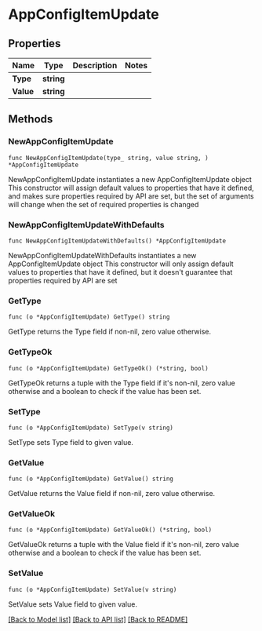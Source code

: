 # AppConfigItemUpdate

## Properties

Name | Type | Description | Notes
------------ | ------------- | ------------- | -------------
**Type** | **string** |  | 
**Value** | **string** |  | 

## Methods

### NewAppConfigItemUpdate

`func NewAppConfigItemUpdate(type_ string, value string, ) *AppConfigItemUpdate`

NewAppConfigItemUpdate instantiates a new AppConfigItemUpdate object
This constructor will assign default values to properties that have it defined,
and makes sure properties required by API are set, but the set of arguments
will change when the set of required properties is changed

### NewAppConfigItemUpdateWithDefaults

`func NewAppConfigItemUpdateWithDefaults() *AppConfigItemUpdate`

NewAppConfigItemUpdateWithDefaults instantiates a new AppConfigItemUpdate object
This constructor will only assign default values to properties that have it defined,
but it doesn't guarantee that properties required by API are set

### GetType

`func (o *AppConfigItemUpdate) GetType() string`

GetType returns the Type field if non-nil, zero value otherwise.

### GetTypeOk

`func (o *AppConfigItemUpdate) GetTypeOk() (*string, bool)`

GetTypeOk returns a tuple with the Type field if it's non-nil, zero value otherwise
and a boolean to check if the value has been set.

### SetType

`func (o *AppConfigItemUpdate) SetType(v string)`

SetType sets Type field to given value.


### GetValue

`func (o *AppConfigItemUpdate) GetValue() string`

GetValue returns the Value field if non-nil, zero value otherwise.

### GetValueOk

`func (o *AppConfigItemUpdate) GetValueOk() (*string, bool)`

GetValueOk returns a tuple with the Value field if it's non-nil, zero value otherwise
and a boolean to check if the value has been set.

### SetValue

`func (o *AppConfigItemUpdate) SetValue(v string)`

SetValue sets Value field to given value.



[[Back to Model list]](../README.md#documentation-for-models) [[Back to API list]](../README.md#documentation-for-api-endpoints) [[Back to README]](../README.md)


